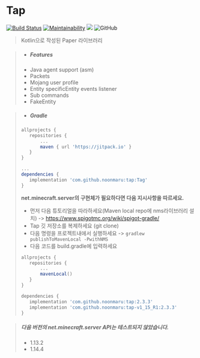 # Tap

[![Build Status](https://travis-ci.org/noonmaru/tap.svg?branch=master)](https://travis-ci.org/noonmaru/tap)
[![Maintainability](https://api.codeclimate.com/v1/badges/6a20ddcbcde03208b75e/maintainability)](https://codeclimate.com/github/noonmaru/tap/maintainability)
[![](https://jitpack.io/v/noonmaru/tap.svg)](https://jitpack.io/#noonmaru/tap)
![GitHub](https://img.shields.io/github/license/noonmaru/tap)

> Kotlin으로 작성된 Paper 라이브러리

> * ##### Features
>  * Java agent support (asm)
>  * Packets
>  * Mojang user profile
>  * Entity specificEntity events listener
>  * Sub commands
>  * FakeEntity

> * ##### Gradle
>```groovy
>allprojects {
>    repositories {
>        ...
>        maven { url 'https://jitpack.io' }
>    }
>}
>
>...
>dependencies {
>    implementation 'com.github.noonmaru:tap:Tag'
>}
>```
>
>
>
> **net.minecraft.server의 구현체가 필요하다면 다음 지시사항을 따르세요.**
>* 먼저 다음 튜토리얼을 따라하세요(Maven local repo에 nms라이브러리 설치) -> https://www.spigotmc.org/wiki/spigot-gradle/
>* Tap 깃 저장소를 복제하세요 (git clone)
>* 다음 명령을 프로젝트내에서 실행하세요 -> `gradlew publishToMavenLocal -PwithNMS`
>* 다음 코드를 build.gradle에 입력하세요
>```groovy
>allprojects {
>    repositories {
>        ...
>        mavenLocal()
>    }
>}
>```
>```groovy
>dependencies {
>    implementation 'com.github.noonmaru:tap:2.3.3'
>    implementation 'com.github.noonmaru:tap-v1_15_R1:2.3.3'
>}
>```

> ##### 다음 버전의 net.minecraft.server API는 테스트되지 않았습니다.
> * 1.13.2
> * 1.14.4